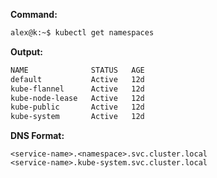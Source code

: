 **Command:**
```bash
alex@k:~$ kubectl get namespaces
```
**Output:**
```bash
NAME              STATUS   AGE
default           Active   12d
kube-flannel      Active   12d
kube-node-lease   Active   12d
kube-public       Active   12d
kube-system       Active   12d
```

**DNS Format:**
```
<service-name>.<namespace>.svc.cluster.local
<service-name>.kube-system.svc.cluster.local
```
